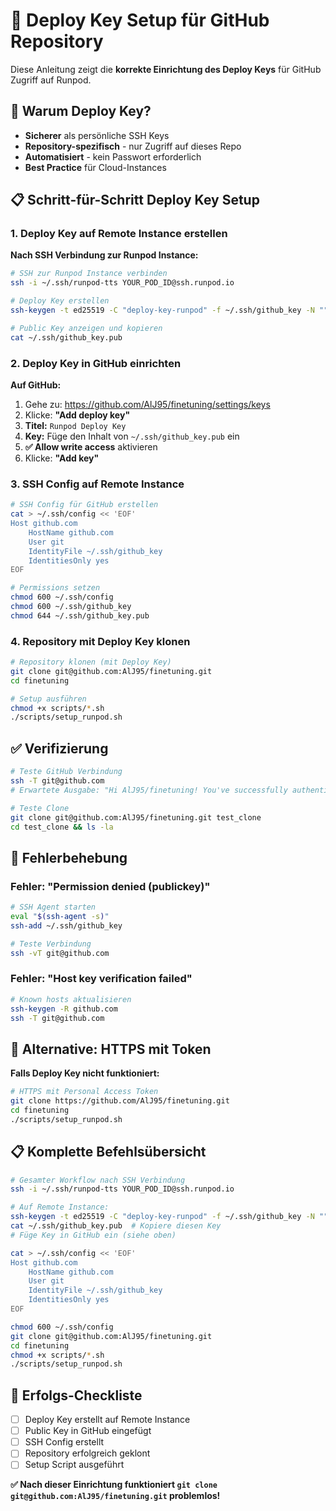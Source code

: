 # 🔑 Deploy Key Setup für GitHub Repository

Diese Anleitung zeigt die **korrekte Einrichtung des Deploy Keys** für GitHub Zugriff auf Runpod.

## 🎯 Warum Deploy Key?

- **Sicherer** als persönliche SSH Keys
- **Repository-spezifisch** - nur Zugriff auf dieses Repo
- **Automatisiert** - kein Passwort erforderlich
- **Best Practice** für Cloud-Instances

## 📋 Schritt-für-Schritt Deploy Key Setup

### 1. Deploy Key auf Remote Instance erstellen

**Nach SSH Verbindung zur Runpod Instance:**
```bash
# SSH zur Runpod Instance verbinden
ssh -i ~/.ssh/runpod-tts YOUR_POD_ID@ssh.runpod.io

# Deploy Key erstellen
ssh-keygen -t ed25519 -C "deploy-key-runpod" -f ~/.ssh/github_key -N ""

# Public Key anzeigen und kopieren
cat ~/.ssh/github_key.pub
```

### 2. Deploy Key in GitHub einrichten

**Auf GitHub:**
1. Gehe zu: https://github.com/AlJ95/finetuning/settings/keys
2. Klicke: **"Add deploy key"**
3. **Titel:** `Runpod Deploy Key`
4. **Key:** Füge den Inhalt von `~/.ssh/github_key.pub` ein
5. **✅ Allow write access** aktivieren
6. Klicke: **"Add key"**

### 3. SSH Config auf Remote Instance

```bash
# SSH Config für GitHub erstellen
cat > ~/.ssh/config << 'EOF'
Host github.com
    HostName github.com
    User git
    IdentityFile ~/.ssh/github_key
    IdentitiesOnly yes
EOF

# Permissions setzen
chmod 600 ~/.ssh/config
chmod 600 ~/.ssh/github_key
chmod 644 ~/.ssh/github_key.pub
```

### 4. Repository mit Deploy Key klonen

```bash
# Repository klonen (mit Deploy Key)
git clone git@github.com:AlJ95/finetuning.git
cd finetuning

# Setup ausführen
chmod +x scripts/*.sh
./scripts/setup_runpod.sh
```

## ✅ Verifizierung

```bash
# Teste GitHub Verbindung
ssh -T git@github.com
# Erwartete Ausgabe: "Hi AlJ95/finetuning! You've successfully authenticated..."

# Teste Clone
git clone git@github.com:AlJ95/finetuning.git test_clone
cd test_clone && ls -la
```

## 🚨 Fehlerbehebung

### Fehler: "Permission denied (publickey)"
```bash
# SSH Agent starten
eval "$(ssh-agent -s)"
ssh-add ~/.ssh/github_key

# Teste Verbindung
ssh -vT git@github.com
```

### Fehler: "Host key verification failed"
```bash
# Known hosts aktualisieren
ssh-keygen -R github.com
ssh -T git@github.com
```

## 🔄 Alternative: HTTPS mit Token

**Falls Deploy Key nicht funktioniert:**
```bash
# HTTPS mit Personal Access Token
git clone https://github.com/AlJ95/finetuning.git
cd finetuning
./scripts/setup_runpod.sh
```

## 📋 Komplette Befehlsübersicht

```bash
# Gesamter Workflow nach SSH Verbindung
ssh -i ~/.ssh/runpod-tts YOUR_POD_ID@ssh.runpod.io

# Auf Remote Instance:
ssh-keygen -t ed25519 -C "deploy-key-runpod" -f ~/.ssh/github_key -N ""
cat ~/.ssh/github_key.pub  # Kopiere diesen Key
# Füge Key in GitHub ein (siehe oben)

cat > ~/.ssh/config << 'EOF'
Host github.com
    HostName github.com
    User git
    IdentityFile ~/.ssh/github_key
    IdentitiesOnly yes
EOF

chmod 600 ~/.ssh/config
git clone git@github.com:AlJ95/finetuning.git
cd finetuning
chmod +x scripts/*.sh
./scripts/setup_runpod.sh
```

## 🎯 Erfolgs-Checkliste

- [ ] Deploy Key erstellt auf Remote Instance
- [ ] Public Key in GitHub eingefügt
- [ ] SSH Config erstellt
- [ ] Repository erfolgreich geklont
- [ ] Setup Script ausgeführt

**✅ Nach dieser Einrichtung funktioniert `git clone git@github.com:AlJ95/finetuning.git` problemlos!**
